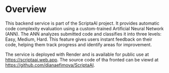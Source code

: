 # Overview 

This backend service is part of the ScriptaAI project. It provides automatic code complexity evaluation using a custom-trained Artificial Neural Network (ANN).
The ANN analyzes submitted code and classifies it into three levels: Easy, Medium, Hard. This feature gives users instant feedback on their code, helping them track progress and identify areas for improvement.

The service is deployed with Render and is available for public use at https://scriptaai.web.app.
The source code of tha fronted can be viewd at https://github.com/dianaefimova/ScriptaAI.
